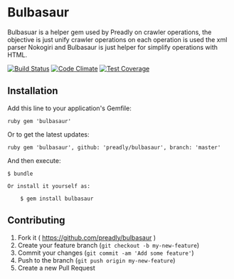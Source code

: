 # Bulbasaur
Bulbasuar is a helper gem used by Preadly on crawler operations, the objective is just unify crawler operations on each operation is used the xml parser Nokogiri and Bulbasaur is just helper for simplify operations with HTML.

[![Build Status](https://travis-ci.org/preadly/Bulbasaur.svg?branch=master)](https://travis-ci.org/preadly/Bulbasaur)
[![Code Climate](https://codeclimate.com/github/preadly/Bulbasaur/badges/gpa.svg)](https://codeclimate.com/github/preadly/Bulbasaur)
[![Test Coverage](https://codeclimate.com/github/preadly/Bulbasaur/badges/coverage.svg)](https://codeclimate.com/github/preadly/Bulbasaur/coverage)


## Installation

Add this line to your application's Gemfile:

``ruby
gem 'bulbasaur'
``

Or to get the latest updates:

``ruby
gem 'bulbasaur', github: 'preadly/bulbasaur', branch: 'master'
``

And then execute:

    $ bundle
    
    Or install it yourself as:
    
        $ gem install bulbasaur

## Contributing

1. Fork it ( https://github.com/preadly/bulbasaur )
2. Create your feature branch (`git checkout -b my-new-feature`)
3. Commit your changes (`git commit -am 'Add some feature'`)
4. Push to the branch (`git push origin my-new-feature`)
5. Create a new Pull Request
